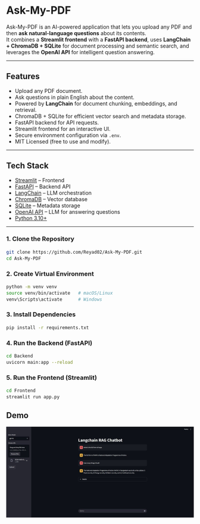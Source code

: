 # Ask-My-PDF

Ask-My-PDF is an AI-powered application that lets you upload any PDF and then **ask natural-language questions** about its contents.  
It combines a **Streamlit frontend** with a **FastAPI backend**, uses **LangChain + ChromaDB + SQLite** for document processing and semantic search, and leverages the **OpenAI API** for intelligent question answering.

---

##  Features
-  Upload any PDF document.
-  Ask questions in plain English about the content.
-  Powered by **LangChain** for document chunking, embeddings, and retrieval.
-  ChromaDB + SQLite for efficient vector search and metadata storage.
-  FastAPI backend for API requests.
-  Streamlit frontend for an interactive UI.
-  Secure environment configuration via `.env`.
-  MIT Licensed (free to use and modify).

---

##  Tech Stack
- [Streamlit](https://streamlit.io/) – Frontend
- [FastAPI](https://fastapi.tiangolo.com/) – Backend API
- [LangChain](https://www.langchain.com/) – LLM orchestration
- [ChromaDB](https://www.trychroma.com/) – Vector database
- [SQLite](https://www.sqlite.org/) – Metadata storage
- [OpenAI API](https://platform.openai.com/) – LLM for answering questions
- [Python 3.10+](https://www.python.org/)

---

### 1. Clone the Repository
```bash
git clone https://github.com/Reyad02/Ask-My-PDF.git
cd Ask-My-PDF
```

### 2. Create Virtual Environment
```bash
python -m venv venv
source venv/bin/activate   # macOS/Linux
venv\Scripts\activate      # Windows
```

### 3. Install Dependencies
```bash
pip install -r requirements.txt
```

### 4. Run the Backend (FastAPI)
```bash
cd Backend
uvicorn main:app --reload
```

### 5. Run the Frontend (Streamlit)
```bash
cd Frontend
streamlit run app.py
```
## Demo
![image_alt](https://github.com/Reyad02/Ask-My-PDF/blob/3b2a1a0fc19e8c0567949d0ce636260cbb642aed/Demo.jpg)

